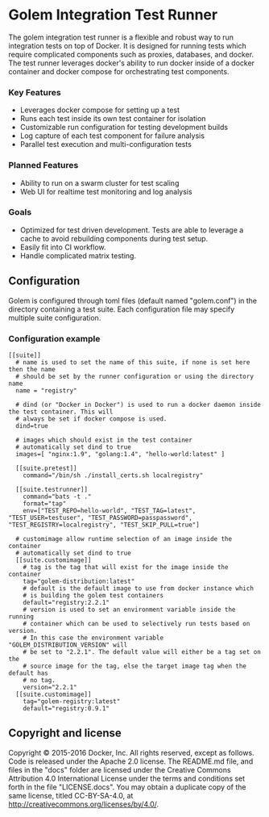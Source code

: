 # Golem Integration Test Runner

The golem integration test runner is a flexible and robust way to run integration tests on top of Docker. It is designed for running tests which require complicated components such as proxies, databases, and docker. The test runner leverages docker's ability to run docker inside of a docker container and docker compose for orchestrating test components.

### Key Features
- Leverages docker compose for setting up a test
- Runs each test inside its own test container for isolation
- Customizable run configuration for testing development builds
- Log capture of each test component for failure analysis
- Parallel test execution and multi-configuration tests

### Planned Features
- Ability to run on a swarm cluster for test scaling
- Web UI for realtime test monitoring and log analysis

### Goals
- Optimized for test driven development. Tests are able to leverage a cache to avoid rebuilding components during test setup.
- Easily fit into CI workflow.
- Handle complicated matrix testing.

## Configuration
Golem is configured through toml files (default named "golem.conf") in the directory containing a test suite.
Each configuration file may specify multiple suite configuration.

### Configuration example

```
[[suite]]
  # name is used to set the name of this suite, if none is set here then the name
  # should be set by the runner configuration or using the directory name
  name = "registry"

  # dind (or "Docker in Docker") is used to run a docker daemon inside the test container. This will
  # always be set if docker compose is used.
  dind=true

  # images which should exist in the test container
  # automatically set dind to true
  images=[ "nginx:1.9", "golang:1.4", "hello-world:latest" ]

  [[suite.pretest]]
    command="/bin/sh ./install_certs.sh localregistry"

  [[suite.testrunner]]
    command="bats -t ."
    format="tap"
    env=["TEST_REPO=hello-world", "TEST_TAG=latest", "TEST_USER=testuser", "TEST_PASSWORD=passpassword", "TEST_REGISTRY=localregistry", "TEST_SKIP_PULL=true"]

  # customimage allow runtime selection of an image inside the container
  # automatically set dind to true
  [[suite.customimage]]
    # tag is the tag that will exist for the image inside the container
    tag="golem-distribution:latest"
    # default is the default image to use from docker instance which
    # is building the golem test containers
    default="registry:2.2.1"
    # version is used to set an environment variable inside the running
    # container which can be used to selectively run tests based on version.
    # In this case the environment variable "GOLEM_DISTRIBUTION_VERSION" will
    # be set to "2.2.1". The default value will either be a tag set on the
    # source image for the tag, else the target image tag when the default has
    # no tag.
    version="2.2.1"
  [[suite.customimage]]
    tag="golem-registry:latest"
    default="registry:0.9.1"

```
## Copyright and license

Copyright © 2015-2016 Docker, Inc. All rights reserved, except as follows. Code is released under the Apache 2.0 license. The README.md file, and files in the "docs" folder are licensed under the Creative Commons Attribution 4.0 International License under the terms and conditions set forth in the file "LICENSE.docs". You may obtain a duplicate copy of the same license, titled CC-BY-SA-4.0, at http://creativecommons.org/licenses/by/4.0/.
